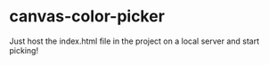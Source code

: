 # canvas-color-picker

Just host the index.html file in the project on a local server and start picking!

